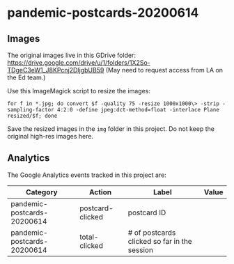 # pandemic-postcards-20200614

Images
------

The original images live in this GDrive folder: https://drive.google.com/drive/u/1/folders/1X2So-TDgeC3eW1_J8KPcnj2DIjgbUB59 (May need to request access from LA on the Ed team.)

Use this ImageMagick script to resize the images:

```
for f in *.jpg; do convert $f -quality 75 -resize 1000x1000\> -strip -sampling-factor 4:2:0 -define jpeg:dct-method=float -interlace Plane resized/$f; done
```

Save the resized images in the `img` folder in this project. Do not keep the original high-res images here.

Analytics
---------

The Google Analytics events tracked in this project are:

|Category|Action|Label|Value|
|--------|------|-----|-----|
|pandemic-postcards-20200614|postcard-clicked|postcard ID||
|pandemic-postcards-20200614|total-clicked|# of postcards clicked so far in the session||

